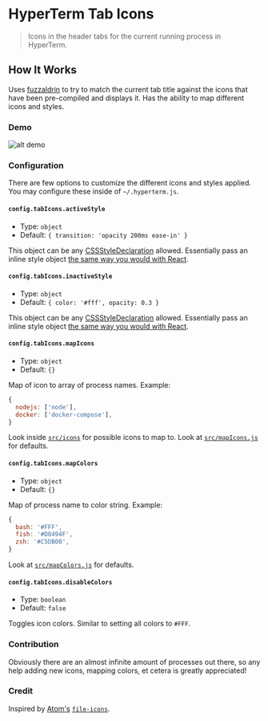 # HyperTerm Tab Icons

> Icons in the header tabs for the current running process in HyperTerm.

## How It Works

Uses [fuzzaldrin][1] to try to match the current tab title against the icons
that have been pre-compiled and displays it. Has the ability to map different
icons and styles.

### Demo

![alt demo][2]

### Configuration

There are few options to customize the different icons and styles applied.
You may configure these inside of `~/.hyperterm.js`.

#### `config.tabIcons.activeStyle`

*   Type: `object`
*   Default: `{ transition: 'opacity 200ms ease-in' }`

This object can be any [CSSStyleDeclaration][3] allowed.
Essentially pass an inline style object [the same way you would with React][4].

#### `config.tabIcons.inactiveStyle`

*   Type: `object`
*   Default: `{ color: '#fff', opacity: 0.3 }`

This object can be any [CSSStyleDeclaration][3] allowed.
Essentially pass an inline style object [the same way you would with React][4].

#### `config.tabIcons.mapIcons`

*   Type: `object`
*   Default: `{}`

Map of icon to array of process names. Example:

```javascript
{
  nodejs: ['node'],
  docker: ['docker-compose'],
}
```

Look inside [`src/icons`][5] for possible icons to map to. Look at
[`src/mapIcons.js`][6] for defaults.

#### `config.tabIcons.mapColors`

*   Type: `object`
*   Default: `{}`

Map of process name to color string. Example:

```javascript
{
  bash: '#FFF',
  fish: '#D8494F',
  zsh: '#C5DB00',
}
```

Look at [`src/mapColors.js`][7] for defaults.

#### `config.tabIcons.disableColors`

* Type: `boolean`
* Default: `false`

Toggles icon colors. Similar to setting all colors to `#FFF`.

### Contribution

Obviously there are an almost infinite amount of processes out there, so any
help adding new icons, mapping colors, et cetera is greatly appreciated!

### Credit

Inspired by [Atom's][8] [`file-icons`][9].

[1]: https://github.com/atom/fuzzaldrin
[2]: http://i.giphy.com/pb6hCi4j0ErpC.gif
[3]: https://developer.mozilla.org/en-US/docs/Web/API/CSSStyleDeclaration/cssText
[4]: https://facebook.github.io/react/tips/inline-styles.html
[5]: https://github.com/dfrankland/hyperterm-tab-icons/tree/master/src/icons
[6]: https://github.com/dfrankland/hyperterm-tab-icons/tree/master/src/mapIcons.js
[7]: https://github.com/dfrankland/hyperterm-tab-icons/tree/master/src/mapColors.js
[8]: http://atom.io/
[9]: https://github.com/DanBrooker/file-icons
